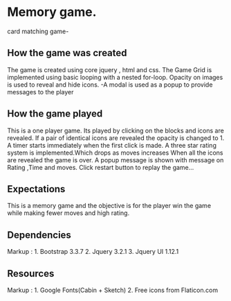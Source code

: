 # Memory game.
card matching game-
## How the game was created ##
The game is created using core jquery , html and css.
The Game Grid is implemented using basic looping with a nested for-loop.
Opacity on images is used to reveal and hide icons.
-A modal is used as a popup to provide messages to the player
## How the game played ##
This is a one player game.
Its played by clicking on the blocks and icons are revealed.
If a pair of identical icons are revealed the opacity is changed to 1.
A timer starts immediately when the first click is made.
A three star rating system is implemented.Which drops as moves increases
When all the icons are revealed the game is over.
A popup message is shown with message on Rating ,Time and moves.
Click restart button to replay the game...
## Expectations ##
This is a memory game and the objective is for the player win the game while making fewer moves and high rating.

## Dependencies ##
Markup : 1. Bootstrap 3.3.7
         2. Jquery 3.2.1
         3. Jquery UI 1.12.1
## Resources ##
Markup : 1. Google Fonts(Cabin + Sketch)
         2. Free icons from Flaticon.com
